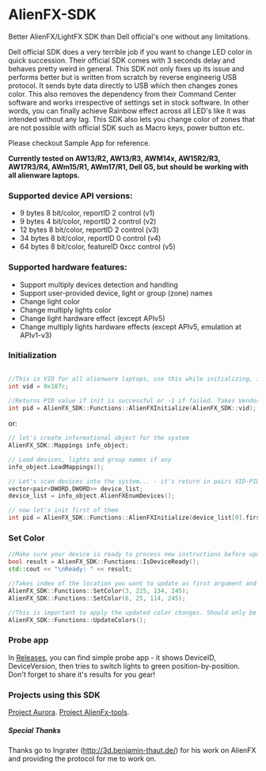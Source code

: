 # AlienFX-SDK
Better AlienFX/LightFX SDK than Dell official's one without any limitations.

Dell official SDK does a very terrible job if you want to change LED color in quick succession. Their official SDK comes with 3 seconds delay and behaves pretty weird in general.
This SDK not only fixes up its issue and performs better but is written from scratch by reverse engineerig USB protocol. It sends byte data directly to USB which then changes zones color. This also removes the dependency from their Command Center software and works irrespective of settings set in stock software. In other words, you can finally achieve Rainbow effect across all LED's like it was intended without any lag.  This SDK also lets you change color of zones that are not possible with official SDK such as Macro keys, power button etc.

Please checkout Sample App for reference.

**Currently tested on AW13/R2, AW13/R3, AWM14x, AW15R2/R3, AW17R3/R4, AWm15/R1, AWm17/R1, Dell G5, but should be working with all alienware laptops.**

### Supported device API versions:
- 9 bytes 8 bit/color, reportID 2 control (v1)
- 9 bytes 4 bit/color, reportID 2 control (v2)
- 12 bytes 8 bit/color, reportID 2 control (v3)
- 34 bytes 8 bit/color, reportID 0 control (v4)
- 64 bytes 8 bit/color, featureID 0xcc control (v5)

### Supported hardware features:
- Support multiply devices detection and handling
- Support user-provided device, light or group (zone) names
- Change light color
- Change multiply lights color
- Change light hardware effect (except APIv5)
- Change multiply lights hardware effects (except APIv5, emulation at APIv1-v3)

### Initialization
```C++

//This is VID for all alienware laptops, use this while initializing, it might be different for external AW device like mouse/kb
int vid = 0x187c;
  
//Returns PID value if init is successful or -1 if failed. Takes Vendor ID as argument.
int pid = AlienFX_SDK::Functions::AlienFXInitialize(AlienFX_SDK::vid);

```

or:
```C++
// let's create informational object for the system
AlienFX_SDK::Mappings info_object;

// Load devices, lights and group names if any
info_object.LoadMappings();

// Let's scan devices into the system... - it's return in pairs VID-PID.
vector<pair<DWORD,DWORD>> device_list;
device_list = info_object.AlienFXEnumDevices();

// now let's init first of them
int pid = AlienFX_SDK::Functions::AlienFXInitialize(device_list[0].first, device_list[0].second);


```

### Set Color
```C++
//Make sure your device is ready to process new instructions before updating color
bool result = AlienFX_SDK::Functions::IsDeviceReady();
std::cout << "\nReady: " << result; 

//Takes index of the location you want to update as first argument and Red, Green and Blue values for others.
AlienFX_SDK::Functions::SetColor(3, 225, 134, 245);
AlienFX_SDK::Functions::SetColor(6, 25, 114, 245);

//This is important to apply the updated color changes. Should only be called once after you're done with new colors.
AlienFX_SDK::Functions::UpdateColors();
```
### Probe app
In [Releases](https://github.com/T-Troll/AlienFX-SDK/releases), you can find simple probe app - it shows DeviceID, DeviceVersion, then tries to switch lights to green position-by-position. Don't forget to share it's results for you gear!

### Projects using this SDK

[Project Aurora](https://github.com/antonpup/Aurora).
[Project AlienFx-tools](https://github.com/T-Troll/alienfx-tools).

##### Special Thanks
Thanks go to Ingrater (http://3d.benjamin-thaut.de/) for his work on AlienFX and providing the protocol for me to work on.
